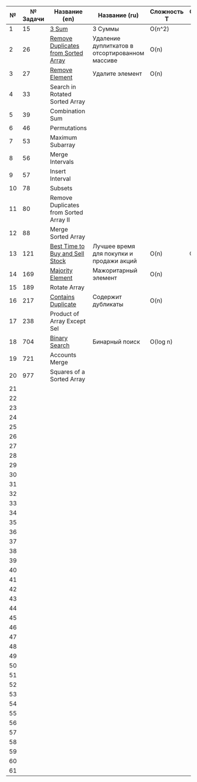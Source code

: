 | **№** | **№ Задачи** | **Название (en)**                                                                                            | **Название (ru)**                              | **Сложность T** | **Сложность Sp** | **Структура данных** | **Примечания** | 
|-------|--------------|--------------------------------------------------------------------------------------------------------------|------------------------------------------------|-----------------|------------------|----------------------|----------------|
| 1     | 15           | [3 Sum](src/com.vashajava/array/_15_3Sum_.java)                                                              | 3 Суммы                                        | O(n^2)          |                  |                      |                |
| 2     | 26           | [Remove Duplicates from Sorted Array](src/com.vashajava/array/_26_Remove_Duplicates_from_Sorted_Array_.java) | Удаление дуплиткатов в отсортированном массиве | O(n)            |                  |                      |                |
| 3     | 27           | [Remove Element](src/com.vashajava/array/_27_Remove_Element_.java)                                           | Удалите элемент                                | O(n)            |                  |                      |                |
| 4     | 33           | Search in Rotated Sorted Array                                                                               |                                                |                 |                  |                      |                |
| 5     | 39           | Combination Sum                                                                                              |                                                |                 |                  |                      |                |
| 6     | 46           | Permutations                                                                                                 |                                                |                 |                  |                      |                |
| 7     | 53           | Maximum Subarray                                                                                             |                                                |                 |                  |                      |                |
| 8     | 56           | Merge Intervals                                                                                              |                                                |                 |                  |                      |                |
| 9     | 57           | Insert Interval                                                                                              |                                                |                 |                  |                      |                |
| 10    | 78           | Subsets                                                                                                      |                                                |                 |                  |                      |                |
| 11    | 80           | Remove Duplicates from Sorted Array II                                                                       |                                                |                 |                  |                      |                |
| 12    | 88           | Merge Sorted Array                                                                                           |                                                |                 |                  |                      |                |
| 13    | 121          | [Best Time to Buy and Sell Stock](src/com.vashajava/array/_121_Best_Time_to_Buy_and_Sell_Stock_.java)        | Лучшее время для покупки и продажи акций       | O(n)            | O(1)             | array (массив)       |                |
| 14    | 169          | [Majority Element](src/com.vashajava/array/_169_Majority_Element_.java)                                      | Мажоритарный элемент                           |O(n)             |                  |                      |                |
| 15    | 189          | Rotate Array                                                                                                 |                                                |                 |                  |                      |                |
| 16    | 217          | [Contains Duplicate](src/com.vashajava/array/_217_Contains_Duplicate_.java)                                  |Содержит дубликаты                              | O(n)            |                  | array (массив)       |                |
| 17    | 238          | Product of Array Except Sel                                                                                  |                                                |                 |                  |                      |                |
| 18    | 704          | [Binary Search](src/com.vashajava/array/_704_Binary_Search_.java)                                            | Бинарный поиск                                 | O(log n)        |                  |                      |                |
| 19    | 721          | Accounts Merge                                                                                               |                                                |                 |                  |                      |                |
| 20    | 977          | Squares of a Sorted Array                                                                                    |                                                |                 |                  |                      |                |
| 21    |              |                                                                                                              |                                                |                 |                  |                      |                |
| 22    |              |                                                                                                              |                                                |                 |                  |                      |                |
| 23    |              |                                                                                                              |                                                |                 |                  |                      |                |
| 24    |              |                                                                                                              |                                                |                 |                  |                      |                |
| 25    |              |                                                                                                              |                                                |                 |                  |                      |                |
| 26    |              |                                                                                                              |                                                |                 |                  |                      |                |
| 27    |              |                                                                                                              |                                                |                 |                  |                      |                |
| 28    |              |                                                                                                              |                                                |                 |                  |                      |                |
| 29    |              |                                                                                                              |                                                |                 |                  |                      |                |
| 30    |              |                                                                                                              |                                                |                 |                  |                      |                |
| 31    |              |                                                                                                              |                                                |                 |                  |                      |                |
| 32    |              |                                                                                                              |                                                |                 |                  |                      |                |
| 33    |              |                                                                                                              |                                                |                 |                  |                      |                |
| 34    |              |                                                                                                              |                                                |                 |                  |                      |                |
| 35    |              |                                                                                                              |                                                |                 |                  |                      |                |
| 36    |              |                                                                                                              |                                                |                 |                  |                      |                |
| 37    |              |                                                                                                              |                                                |                 |                  |                      |                |
| 38    |              |                                                                                                              |                                                |                 |                  |                      |                |
| 39    |              |                                                                                                              |                                                |                 |                  |                      |                |
| 40    |              |                                                                                                              |                                                |                 |                  |                      |                |
| 41    |              |                                                                                                              |                                                |                 |                  |                      |                |
| 42    |              |                                                                                                              |                                                |                 |                  |                      |                |
| 43    |              |                                                                                                              |                                                |                 |                  |                      |                |
| 44    |              |                                                                                                              |                                                |                 |                  |                      |                |
| 45    |              |                                                                                                              |                                                |                 |                  |                      |                |
| 46    |              |                                                                                                              |                                                |                 |                  |                      |                |
| 47    |              |                                                                                                              |                                                |                 |                  |                      |                |
| 48    |              |                                                                                                              |                                                |                 |                  |                      |                |
| 49    |              |                                                                                                              |                                                |                 |                  |                      |                |
| 50    |              |                                                                                                              |                                                |                 |                  |                      |                |
| 51    |              |                                                                                                              |                                                |                 |                  |                      |                |
| 52    |              |                                                                                                              |                                                |                 |                  |                      |                |
| 53    |              |                                                                                                              |                                                |                 |                  |                      |                |
| 54    |              |                                                                                                              |                                                |                 |                  |                      |                |
| 55    |              |                                                                                                              |                                                |                 |                  |                      |                |
| 56    |              |                                                                                                              |                                                |                 |                  |                      |                |
| 57    |              |                                                                                                              |                                                |                 |                  |                      |                |
| 58    |              |                                                                                                              |                                                |                 |                  |                      |                |
| 59    |              |                                                                                                              |                                                |                 |                  |                      |                |
| 60    |              |                                                                                                              |                                                |                 |                  |                      |                |
| 61    |              |                                                                                                              |                                                |                 |                  |                      |                |

